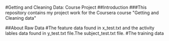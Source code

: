 #Getting and Cleaning Data: Course Project
##Introduction
###This repository contains my project work for the Coursera course "Getting and Cleaning data"

##About Raw Data
#The feature data found in x_test.txt and the activity lables data found in y_test.txt file.The subject_test.txt file. 
#The training data  
